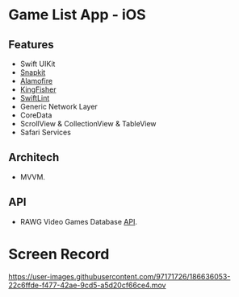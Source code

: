 # Game List App - iOS

## Features

- Swift UIKit
- [Snapkit](https://github.com/SnapKit/SnapKit)
- [Alamofire](https://github.com/Alamofire/Alamofire)
- [KingFisher](https://github.com/onevcat/Kingfisher)
- [SwiftLint](https://github.com/realm/SwiftLint)
- Generic Network Layer
- CoreData
- ScrollView & CollectionView & TableView
- Safari Services

## Architech

- MVVM.

## API

- RAWG Video Games Database [API](https://rawg.io/apidocs).

# Screen Record

https://user-images.githubusercontent.com/97171726/186636053-22c6ffde-f477-42ae-9cd5-a5d20cf66ce4.mov

